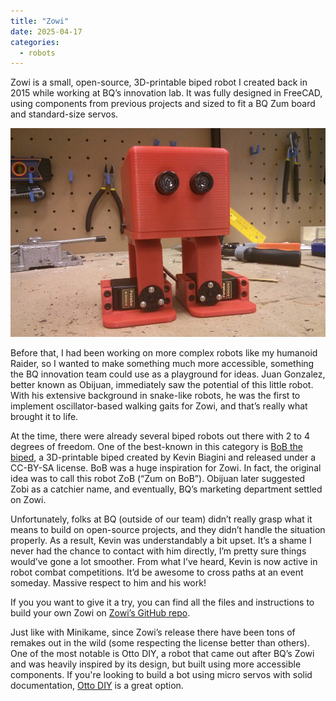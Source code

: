 ```yaml
---
title: "Zowi"
date: 2025-04-17
categories:
  - robots
---
```


Zowi is a small, open-source, 3D-printable biped robot I created back in 2015 while working at BQ’s innovation lab. It was fully designed in FreeCAD, using components from previous projects and sized to fit a BQ Zum board and standard-size servos.

![Zowi](/assets/images/zowi.jpg)

Before that, I had been working on more complex robots like my humanoid Raider, so I wanted to make something much more accessible, something the BQ innovation team could use as a playground for ideas. Juan Gonzalez, better known as Obijuan, immediately saw the potential of this little robot. With his extensive background in snake-like robots, he was the first to implement oscillator-based walking gaits for Zowi, and that’s really what brought it to life.

At the time, there were already several biped robots out there with 2 to 4 degrees of freedom. One of the best-known in this category is [BoB the biped](https://www.thingiverse.com/thing:43708), a 3D-printable biped created by Kevin Biagini and released under a CC-BY-SA license. BoB was a huge inspiration for Zowi. In fact, the original idea was to call this robot ZoB (“Zum on BoB”). Obijuan later suggested Zobi as a catchier name, and eventually, BQ’s marketing department settled on Zowi.

Unfortunately, folks at BQ (outside of our team) didn’t really grasp what it means to build on open-source projects, and they didn’t handle the situation properly. As a result, Kevin was understandably a bit upset. It’s a shame I never had the chance to contact with him directly, I’m pretty sure things would’ve gone a lot smoother. From what I’ve heard, Kevin is now active in robot combat competitions. It’d be awesome to cross paths at an event someday. Massive respect to him and his work!

If you you want to give it a try, you can find all the files and instructions to build your own Zowi on [Zowi’s GitHub repo](https://github.com/JavierIH/zowi).

Just like with Minikame, since Zowi’s release there have been tons of remakes out in the wild (some respecting the license better than others). One of the most notable is Otto DIY, a robot that came out after BQ’s Zowi and was heavily inspired by its design, but built using more accessible components. If you're looking to build a bot using micro servos with solid documentation, [Otto DIY](https://www.ottodiy.com/) is a great option.
